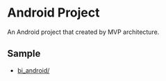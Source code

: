 # Android Project

An Android project that created by MVP architecture.

## Sample

  * [bi_android/](https://github.com/cqbus405/new_bi_android/tree/master/bi_android)
